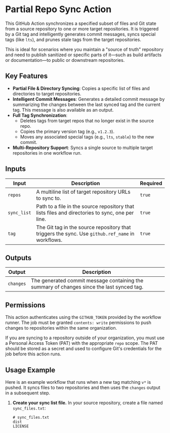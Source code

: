 # Partial Repo Sync Action

This GitHub Action synchronizes a specified subset of files and Git state from a source repository to one or more target repositories. It is triggered by a Git tag and intelligently generates commit messages, syncs special tags (like `lts`), and prunes stale tags from the target repositories.

This is ideal for scenarios where you maintain a "source of truth" repository and need to publish sanitized or specific parts of it—such as build artifacts or documentation—to public or downstream repositories.

## Key Features

-   **Partial File & Directory Syncing**: Copies a specific list of files and directories to target repositories.
-   **Intelligent Commit Messages**: Generates a detailed commit message by summarizing the changes between the last synced tag and the current tag. This message is also available as an output.
-   **Full Tag Synchronization**:
    -   Deletes tags from target repos that no longer exist in the source repo.
    -   Copies the primary version tag (e.g., `v1.2.3`).
    -   Moves any associated special tags (e.g., `lts`, `stable`) to the new commit.
-   **Multi-Repository Support**: Syncs a single source to multiple target repositories in one workflow run.

## Inputs

| Input         | Description                                                                                              | Required |
| ------------- | -------------------------------------------------------------------------------------------------------- | -------- |
| `repos`       | A multiline list of target repository URLs to sync to.                                                   | `true`   |
| `sync_list`   | Path to a file in the source repository that lists files and directories to sync, one per line.            | `true`   |
| `tag`         | The Git tag in the source repository that triggers the sync. Use `github.ref_name` in workflows.         | `true`   |

## Outputs

| Output        | Description                                                                   |
| ------------- | ----------------------------------------------------------------------------- |
| `changes`     | The generated commit message containing the summary of changes since the last synced tag. |

## Permissions

This action authenticates using the `GITHUB_TOKEN` provided by the workflow runner. The job must be granted `contents: write` permissions to push changes to repositories within the same organization.

If you are syncing to a repository outside of your organization, you must use a Personal Access Token (PAT) with the appropriate `repo` scope. The PAT should be stored as a secret and used to configure Git's credentials for the job before this action runs.

## Usage Example

Here is an example workflow that runs when a new tag matching `v*` is pushed. It syncs files to two repositories and then uses the `changes` output in a subsequent step.

1.  **Create your sync list file.** In your source repository, create a file named `sync_files.txt`:

    ```text
    # sync_files.txt
    dist
    LICENSE
